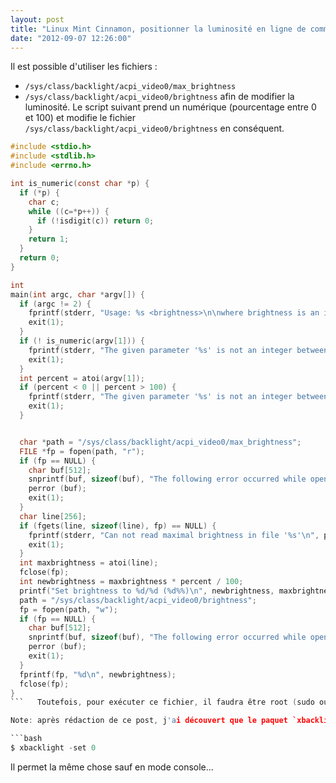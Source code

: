 ```yaml
---
layout: post
title: "Linux Mint Cinnamon, positionner la luminosité en ligne de commande"
date: "2012-09-07 12:26:00"
---
```

Il est possible d'utiliser les fichiers : 
- `/sys/class/backlight/acpi_video0/max_brightness`
- `/sys/class/backlight/acpi_video0/brightness` 
afin de modifier la luminosité.  Le script suivant prend un numérique (pourcentage entre 0 et 100) et modifie le fichier `/sys/class/backlight/acpi_video0/brightness` en conséquent.  

```c
#include <stdio.h>
#include <stdlib.h>
#include <errno.h>

int is_numeric(const char *p) {
  if (*p) {
    char c;
    while ((c=*p++)) {
      if (!isdigit(c)) return 0;
    }
    return 1;
  }
  return 0;
}

int
main(int argc, char *argv[]) {
  if (argc != 2) {
    fprintf(stderr, "Usage: %s <brightness>\n\nwhere brightness is an integer between 0 and 100\n", argv[0]);
    exit(1);
  }
  if (! is_numeric(argv[1])) {
    fprintf(stderr, "The given parameter '%s' is not an integer between 0 and 100.\n", argv[1]);
    exit(1);
  }
  int percent = atoi(argv[1]);
  if (percent < 0 || percent > 100) {
    fprintf(stderr, "The given parameter '%s' is not an integer between 0 and 100.\n", argv[1]);
    exit(1);
  }


  char *path = "/sys/class/backlight/acpi_video0/max_brightness";
  FILE *fp = fopen(path, "r");
  if (fp == NULL) {
    char buf[512];
    snprintf(buf, sizeof(buf), "The following error occurred while opening '%s'", path);
    perror (buf);
    exit(1);
  }
  char line[256];
  if (fgets(line, sizeof(line), fp) == NULL) {
    fprintf(stderr, "Can not read maximal brightness in file '%s'\n", path);
    exit(1);
  }
  int maxbrightness = atoi(line);
  fclose(fp);
  int newbrightness = maxbrightness * percent / 100;
  printf("Set brightness to %d/%d (%d%%)\n", newbrightness, maxbrightness, percent);
  path = "/sys/class/backlight/acpi_video0/brightness";
  fp = fopen(path, "w");
  if (fp == NULL) {
    char buf[512];
    snprintf(buf, sizeof(buf), "The following error occurred while opening '%s'", path);
    perror (buf);
    exit(1);
  }
  fprintf(fp, "%d\n", newbrightness);
  fclose(fp);
}
```   Toutefois, pour exécuter ce fichier, il faudra être root (sudo ou SUID bit positionné sur l'exécutable une fois compilé).   

Note: après rédaction de ce post, j'ai découvert que le paquet `xbacklight` met à disposition un utilitaire du même genre.  

```bash
$ xbacklight -set 0
```

Il permet la même chose sauf en mode console...
